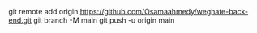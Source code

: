 git remote add origin https://github.com/Osamaahmedy/weghate-back-end.git
git branch -M main
git push -u origin main

